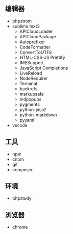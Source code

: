 ## 编辑器
- phpstrom
- sublime text3
    - APICloudLoader
    - APICloudPackage
    - Autoprefixer
    - CodeFormatter
    - ConvertToUTF8
    - HTML-CSS-JS Prettify
    - IMESupport
    - JavaScript Completions
    - LiveReload
    - NodeRequirer
    - Terminal
    - backrefs
    - markupsafe
    - mdpopups
    - pygments
    - python-jinja2
    - python-markdown
    - pyyaml
- vscode

## 工具
- npm
- cnpm
- git
- composer

## 环境
- phpstudy

## 浏览器
- chrome